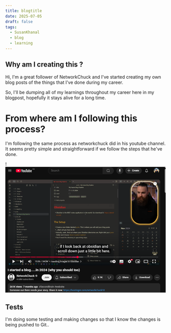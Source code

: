 ```yaml
---
title: blogtitle
date: 2025-07-05
draft: false
tags:
  - SusanKhanal
  - blog
  - learning
---
```


## Why am I creating this ?

Hi, I'm a great follower of NetworkChuck and I've started creating my own blog posts of the things that I've done during my career. 

So, I'll be dumping all of my learnings throughout my career here in my blogpost, hopefully it stays alive for a long time.

# From where am I following this process?
I'm following the same process as networkchuck did in his youtube channel. It seems pretty simple and straightforward if we follow the steps that he've done. 
 
!![Image Description](/images/Pasted%20image%2020250705143005.png)

## Tests
I'm doing some testing and making changes so that I know the changes is being pushed to Git..